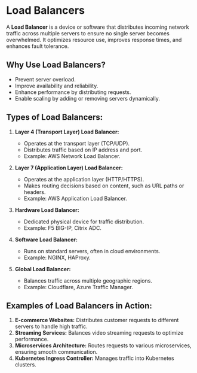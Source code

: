 # Load Balancers

A **Load Balancer** is a device or software that distributes incoming network traffic across multiple servers to ensure no single server becomes overwhelmed. It optimizes resource use, improves response times, and enhances fault tolerance.

## Why Use Load Balancers?

- Prevent server overload.
- Improve availability and reliability.
- Enhance performance by distributing requests.
- Enable scaling by adding or removing servers dynamically.

## Types of Load Balancers:

1. **Layer 4 (Transport Layer) Load Balancer:**

   - Operates at the transport layer (TCP/UDP).
   - Distributes traffic based on IP address and port.
   - Example: AWS Network Load Balancer.

2. **Layer 7 (Application Layer) Load Balancer:**

   - Operates at the application layer (HTTP/HTTPS).
   - Makes routing decisions based on content, such as URL paths or headers.
   - Example: AWS Application Load Balancer.

3. **Hardware Load Balancer:**

   - Dedicated physical device for traffic distribution.
   - Example: F5 BIG-IP, Citrix ADC.

4. **Software Load Balancer:**

   - Runs on standard servers, often in cloud environments.
   - Example: NGINX, HAProxy.

5. **Global Load Balancer:**
   - Balances traffic across multiple geographic regions.
   - Example: Cloudflare, Azure Traffic Manager.

## Examples of Load Balancers in Action:

1. **E-commerce Websites:** Distributes customer requests to different servers to handle high traffic.
2. **Streaming Services:** Balances video streaming requests to optimize performance.
3. **Microservices Architecture:** Routes requests to various microservices, ensuring smooth communication.
4. **Kubernetes Ingress Controller:** Manages traffic into Kubernetes clusters.
